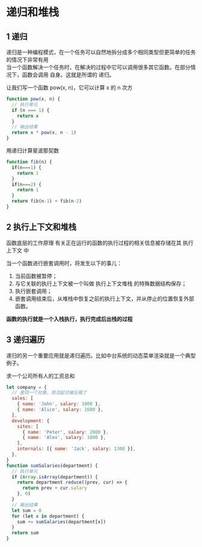 # 递归和堆栈

## 1 递归

递归是一种编程模式，在一个任务可以自然地拆分成多个相同类型但更简单的任务的情况下非常有用  
当一个函数解决一个任务时，在解决的过程中它可以调用很多其它函数。在部分情况下，函数会调用 自身。这就是所谓的 递归。

让我们写一个函数 pow(x, n)，它可以计算 x 的 n 次方

```js
function pow(x, n) {
  // 执行单元
  if (n === 1) {
    return x
  }
  // 输出结果
  return x * pow(x, n - 1)
}
```

用递归计算斐波那契数

```js
function fib(n) { 
  if(n===1) {
    return 1
  }
  if(n===2) {
    return 1
  }
  return fib(n-1) + fib(n-2)
}
```

## 2 执行上下文和堆栈

函数底层的工作原理
有关正在运行的函数的执行过程的相关信息被存储在其 执行上下文 中

当一个函数进行嵌套调用时，将发生以下的事儿：

1. 当前函数被暂停；
2. 与它关联的执行上下文被一个叫做 执行上下文堆栈 的特殊数据结构保存；
3. 执行嵌套调用；
4. 嵌套调用结束后，从堆栈中恢复之前的执行上下文，并从停止的位置恢复外部函数。

**函数的执行就是一个入栈执行，执行完成后出栈的过程**

## 3 递归遍历

递归的另一个重要应用就是递归遍历。比如中台系统的动态菜单渲染就是一个典型例子。

求一个公司所有人的工资总和

```js
let company = {
  // 是同一个对象，简洁起见被压缩了
  sales: [
    { name: 'John', salary: 1000 },
    { name: 'Alice', salary: 1600 },
  ],
  development: {
    sites: [
      { name: 'Peter', salary: 2000 },
      { name: 'Alex', salary: 1800 },
    ],
    internals: [{ name: 'Jack', salary: 1300 }],
  },
}
function sumSalaries(department) {
  // 执行单元
  if (Array.isArray(department)) {
    return department.reduce((prev, cur) => {
      return prev + cur.salary
    }, 0)
  }
  // 输出结果
  let sum = 0
  for (let x in department) {
    sum += sumSalaries(department[x])
  }
  return sum
}
```
